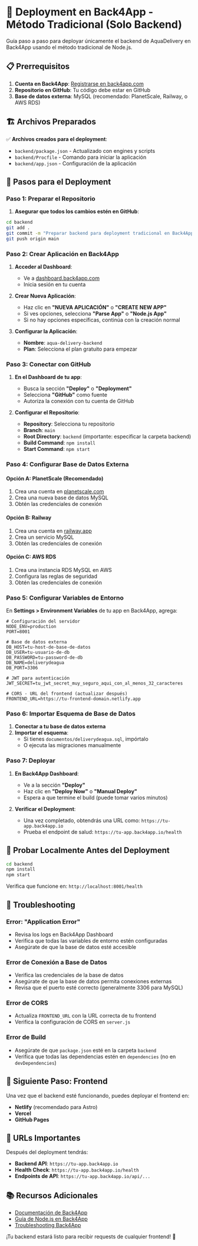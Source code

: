 # 🚀 Deployment en Back4App - Método Tradicional (Solo Backend)

Guía paso a paso para deployar únicamente el backend de AquaDelivery en Back4App usando el método tradicional de Node.js.

## 📋 Prerrequisitos

1. **Cuenta en Back4App**: [Registrarse en back4app.com](https://www.back4app.com/)
2. **Repositorio en GitHub**: Tu código debe estar en GitHub
3. **Base de datos externa**: MySQL (recomendado: PlanetScale, Railway, o AWS RDS)

## 🏗️ Archivos Preparados

✅ **Archivos creados para el deployment**:
- `backend/package.json` - Actualizado con engines y scripts
- `backend/Procfile` - Comando para iniciar la aplicación
- `backend/app.json` - Configuración de la aplicación

## 🚀 Pasos para el Deployment

### Paso 1: Preparar el Repositorio

1. **Asegurar que todos los cambios estén en GitHub**:
```bash
cd backend
git add .
git commit -m "Preparar backend para deployment tradicional en Back4App"
git push origin main
```

### Paso 2: Crear Aplicación en Back4App

1. **Acceder al Dashboard**:
   - Ve a [dashboard.back4app.com](https://dashboard.back4app.com/)
   - Inicia sesión en tu cuenta

2. **Crear Nueva Aplicación**:
   - Haz clic en **"NUEVA APLICACIÓN"** o **"CREATE NEW APP"**
   - Si ves opciones, selecciona **"Parse App"** o **"Node.js App"**
   - Si no hay opciones específicas, continúa con la creación normal

3. **Configurar la Aplicación**:
   - **Nombre**: `aqua-delivery-backend`
   - **Plan**: Selecciona el plan gratuito para empezar

### Paso 3: Conectar con GitHub

1. **En el Dashboard de tu app**:
   - Busca la sección **"Deploy"** o **"Deployment"**
   - Selecciona **"GitHub"** como fuente
   - Autoriza la conexión con tu cuenta de GitHub

2. **Configurar el Repositorio**:
   - **Repository**: Selecciona tu repositorio
   - **Branch**: `main`
   - **Root Directory**: `backend` (importante: especificar la carpeta backend)
   - **Build Command**: `npm install`
   - **Start Command**: `npm start`

### Paso 4: Configurar Base de Datos Externa

#### Opción A: PlanetScale (Recomendado)
1. Crea una cuenta en [planetscale.com](https://planetscale.com/)
2. Crea una nueva base de datos MySQL
3. Obtén las credenciales de conexión

#### Opción B: Railway
1. Crea una cuenta en [railway.app](https://railway.app/)
2. Crea un servicio MySQL
3. Obtén las credenciales de conexión

#### Opción C: AWS RDS
1. Crea una instancia RDS MySQL en AWS
2. Configura las reglas de seguridad
3. Obtén las credenciales de conexión

### Paso 5: Configurar Variables de Entorno

En **Settings > Environment Variables** de tu app en Back4App, agrega:

```env
# Configuración del servidor
NODE_ENV=production
PORT=8001

# Base de datos externa
DB_HOST=tu-host-de-base-de-datos
DB_USER=tu-usuario-de-db
DB_PASSWORD=tu-password-de-db
DB_NAME=deliverydeagua
DB_PORT=3306

# JWT para autenticación
JWT_SECRET=tu_jwt_secret_muy_seguro_aqui_con_al_menos_32_caracteres

# CORS - URL del frontend (actualizar después)
FRONTEND_URL=https://tu-frontend-domain.netlify.app
```

### Paso 6: Importar Esquema de Base de Datos

1. **Conectar a tu base de datos externa**
2. **Importar el esquema**:
   - Si tienes `documentos/deliverydeagua.sql`, impórtalo
   - O ejecuta las migraciones manualmente

### Paso 7: Deployar

1. **En Back4App Dashboard**:
   - Ve a la sección **"Deploy"**
   - Haz clic en **"Deploy Now"** o **"Manual Deploy"**
   - Espera a que termine el build (puede tomar varios minutos)

2. **Verificar el Deployment**:
   - Una vez completado, obtendrás una URL como: `https://tu-app.back4app.io`
   - Prueba el endpoint de salud: `https://tu-app.back4app.io/health`

## 🧪 Probar Localmente Antes del Deployment

```bash
cd backend
npm install
npm start
```

Verifica que funcione en: `http://localhost:8001/health`

## 🔧 Troubleshooting

### Error: "Application Error"
- Revisa los logs en Back4App Dashboard
- Verifica que todas las variables de entorno estén configuradas
- Asegúrate de que la base de datos esté accesible

### Error de Conexión a Base de Datos
- Verifica las credenciales de la base de datos
- Asegúrate de que la base de datos permita conexiones externas
- Revisa que el puerto esté correcto (generalmente 3306 para MySQL)

### Error de CORS
- Actualiza `FRONTEND_URL` con la URL correcta de tu frontend
- Verifica la configuración de CORS en `server.js`

### Error de Build
- Asegúrate de que `package.json` esté en la carpeta `backend`
- Verifica que todas las dependencias estén en `dependencies` (no en `devDependencies`)

## 📱 Siguiente Paso: Frontend

Una vez que el backend esté funcionando, puedes deployar el frontend en:
- **Netlify** (recomendado para Astro)
- **Vercel**
- **GitHub Pages**

## 🎯 URLs Importantes

Después del deployment tendrás:
- **Backend API**: `https://tu-app.back4app.io`
- **Health Check**: `https://tu-app.back4app.io/health`
- **Endpoints de API**: `https://tu-app.back4app.io/api/...`

## 📚 Recursos Adicionales

- [Documentación de Back4App](https://docs.back4app.com/)
- [Guía de Node.js en Back4App](https://blog.back4app.com/es/como-alojar-una-aplicacion-node-js/)
- [Troubleshooting Back4App](https://docs.back4app.com/docs/troubleshooting)

¡Tu backend estará listo para recibir requests de cualquier frontend! 🎉
